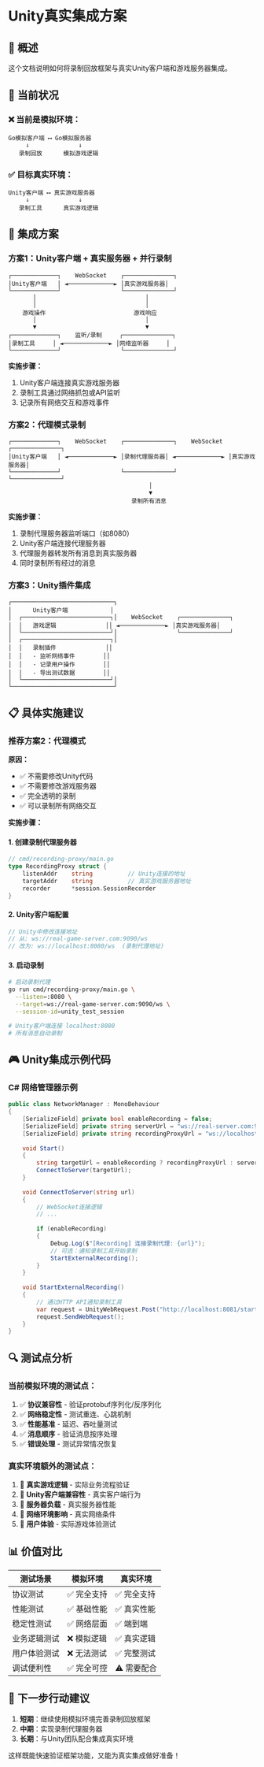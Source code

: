# Unity真实集成方案

## 🎯 概述

这个文档说明如何将录制回放框架与真实Unity客户端和游戏服务器集成。

## 🔧 当前状况

### ❌ 当前是模拟环境：
```text
Go模拟客户端 ⟷ Go模拟服务器
     ↓              ↓
   录制回放      模拟游戏逻辑
```

### ✅ 目标真实环境：
```text
Unity客户端 ⟷ 真实游戏服务器
     ↓              ↓
   录制工具      真实游戏逻辑
```

## 🚀 集成方案

### 方案1：Unity客户端 + 真实服务器 + 并行录制

```text
┌─────────────┐    WebSocket    ┌──────────────┐
│Unity客户端   │ ◄─────────────► │真实游戏服务器│
└─────────────┘                 └──────────────┘
       │                               │
       │                               │
    游戏操作                         游戏响应
       │                               │
       ▼                               ▼
┌─────────────┐    监听/录制     ┌──────────────┐
│录制工具     │ ◄─────────────► │网络监听器     │
└─────────────┘                 └──────────────┘
```

**实施步骤：**
1. Unity客户端连接真实游戏服务器
2. 录制工具通过网络抓包或API监听
3. 记录所有网络交互和游戏事件

### 方案2：代理模式录制

```text
┌─────────────┐    WebSocket    ┌──────────────┐    WebSocket    ┌──────────────┐
│Unity客户端   │ ◄─────────────► │录制代理服务器│ ◄─────────────► │真实游戏服务器│
└─────────────┘                 └──────────────┘                 └──────────────┘
                                        │
                                        ▼
                                   录制所有消息
```

**实施步骤：**
1. 录制代理服务器监听端口（如8080）
2. Unity客户端连接代理服务器
3. 代理服务器转发所有消息到真实服务器
4. 同时录制所有经过的消息

### 方案3：Unity插件集成

```text
┌─────────────────────────────┐
│      Unity客户端            │
│  ┌─────────────────────────┐│    WebSocket    ┌──────────────┐
│  │   游戏逻辑              ││ ◄─────────────► │真实游戏服务器│
│  └─────────────────────────┘│                 └──────────────┘
│  ┌─────────────────────────┐│
│  │   录制插件              ││
│  │   - 监听网络事件        ││
│  │   - 记录用户操作        ││
│  │   - 导出测试数据        ││
│  └─────────────────────────┘│
└─────────────────────────────┘
```

## 📋 具体实施建议

### 推荐方案2：代理模式

**原因：**
- ✅ 不需要修改Unity代码
- ✅ 不需要修改游戏服务器
- ✅ 完全透明的录制
- ✅ 可以录制所有网络交互

**实施步骤：**

#### 1. 创建录制代理服务器
```go
// cmd/recording-proxy/main.go
type RecordingProxy struct {
    listenAddr    string          // Unity连接的地址
    targetAddr    string          // 真实游戏服务器地址
    recorder      *session.SessionRecorder
}
```

#### 2. Unity客户端配置
```csharp
// Unity中修改连接地址
// 从: ws://real-game-server.com:9090/ws
// 改为: ws://localhost:8080/ws  (录制代理地址)
```

#### 3. 启动录制
```bash
# 启动录制代理
go run cmd/recording-proxy/main.go \
  --listen=:8080 \
  --target=ws://real-game-server.com:9090/ws \
  --session-id=unity_test_session

# Unity客户端连接 localhost:8080
# 所有消息自动录制
```

## 🎮 Unity集成示例代码

### C# 网络管理器示例
```csharp
public class NetworkManager : MonoBehaviour 
{
    [SerializeField] private bool enableRecording = false;
    [SerializeField] private string serverUrl = "ws://real-server.com:9090/ws";
    [SerializeField] private string recordingProxyUrl = "ws://localhost:8080/ws";
    
    void Start() 
    {
        string targetUrl = enableRecording ? recordingProxyUrl : serverUrl;
        ConnectToServer(targetUrl);
    }
    
    void ConnectToServer(string url) 
    {
        // WebSocket连接逻辑
        // ...
        
        if (enableRecording) 
        {
            Debug.Log($"[Recording] 连接录制代理: {url}");
            // 可选：通知录制工具开始录制
            StartExternalRecording();
        }
    }
    
    void StartExternalRecording() 
    {
        // 通过HTTP API通知录制工具
        var request = UnityWebRequest.Post("http://localhost:8081/start-recording", "");
        request.SendWebRequest();
    }
}
```

## 🔍 测试点分析

### 当前模拟环境的测试点：
1. ✅ **协议兼容性** - 验证protobuf序列化/反序列化
2. ✅ **网络稳定性** - 测试重连、心跳机制
3. ✅ **性能基准** - 延迟、吞吐量测试
4. ✅ **消息顺序** - 验证消息按序处理
5. ✅ **错误处理** - 测试异常情况恢复

### 真实环境额外的测试点：
1. 🎯 **真实游戏逻辑** - 实际业务流程验证
2. 🎯 **Unity客户端兼容性** - 真实客户端行为
3. 🎯 **服务器负载** - 真实服务器性能
4. 🎯 **网络环境影响** - 真实网络条件
5. 🎯 **用户体验** - 实际游戏体验测试

## 📊 价值对比

| 测试场景 | 模拟环境 | 真实环境 |
|---------|---------|---------|
| 协议测试 | ✅ 完全支持 | ✅ 完全支持 |
| 性能测试 | ✅ 基础性能 | ✅ 真实性能 |
| 稳定性测试 | ✅ 网络层面 | ✅ 端到端 |
| 业务逻辑测试 | ❌ 模拟逻辑 | ✅ 真实逻辑 |
| 用户体验测试 | ❌ 无法测试 | ✅ 完整测试 |
| 调试便利性 | ✅ 完全可控 | ⚠️ 需要配合 |

## 🚀 下一步行动建议

1. **短期**：继续使用模拟环境完善录制回放框架
2. **中期**：实现录制代理服务器
3. **长期**：与Unity团队配合集成真实环境

这样既能快速验证框架功能，又能为真实集成做好准备！